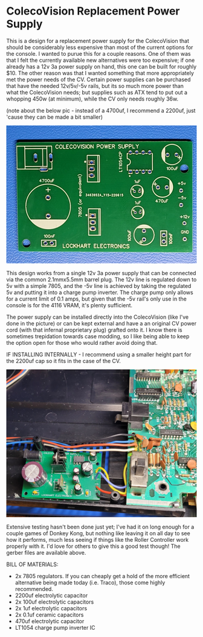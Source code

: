 # ColecoVision Replacement Power Supply
This is a design for a replacement power supply for the ColecoVision that should be considerably less expensive than most of the current options for the console. I wanted to purue this for a couple reasons. One of them was that I felt the currently available new alternatives were too expensive; if one already has a 12v 3a power supply on hand, this one can be built for roughly $10. The other reason was that I wanted something that more appropriately met the power needs of the CV. Certain power supplies can be purchased that have the needed 12v/5v/-5v rails, but its so much more power than what the ColecoVision needs; but supplies such as ATX tend to put out a whopping 450w (at minimum), while the CV only needs roughly 36w. 

(note about the below pic - instead of a 4700uf, I recommend a 2200uf, just 'cause they can be made a bit smaller)

![barepcb](https://github.com/nateo87/ColecoVision-power-supply/blob/main/bare%20pcb.jpg)

This design works from a single 12v 3a power supply that can be connected via the common 2.1mmx5.5mm barrel plug. The 12v line is regulated down to 5v with a simple 7805, and the -5v line is achieved by taking the regulated 5v and putting it into a charge pump inverter. The charge pump only allows for a current limit of 0.1 amps, but given that the -5v rail's only use in the console is for the 4116 VRAM, it's plenty sufficient.

The power supply can be installed directly into the ColecoVision (like I've done in the picture) or can be kept external and have a an original CV power cord (with that infernal proprietary plug) grafted onto it. I know there is sometimes trepidation towards case modding, so I like being able to keep the option open for those who would rather avoid doing that.

IF INSTALLING INTERNALLY - I recommend using a smaller height part for the 2200uf cap so it fits in the case of the CV.

![powersupplyinstalled](https://github.com/nateo87/ColecoVision-power-supply/blob/main/installed%20in%20CV.jpg)

Extensive testing hasn't been done just yet; I've had it on long enough for a couple games of Donkey Kong, but nothing like leaving it on all day to see how it performs, much less seeing if things like the Roller Controller work properly with it. I'd love for others to give this a good test though! The gerber files are available above.

BILL OF MATERIALS:
- 2x 7805 regulators. If you can cheaply get a hold of the more efficient alternative being made today (i.e. Traco), those come highly recommended.
- 2200uf electrolytic capacitor
- 2x 100uf electrolytic capacitors
- 2x 1uf electrolytic capacitors
- 2x 0.1uf ceramic capacitors
- 470uf electrolytic capacitor
- LT1054 charge pump inverter IC

